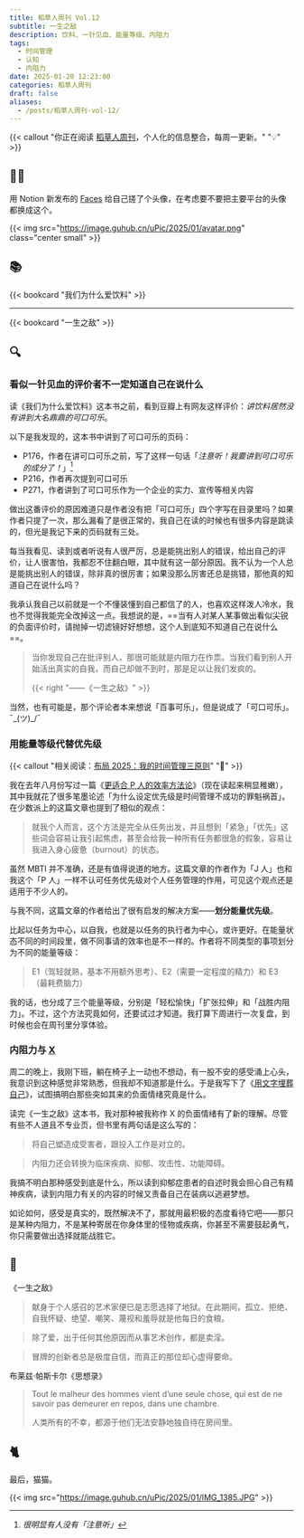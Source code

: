 ```yaml
---
title: 稻草人周刊 Vol.12
subtitle: 一生之敌
description: 饮料、一针见血、能量等级、内阻力
tags:
  - 时间管理
  - 认知
  - 内阻力
date: 2025-01-20 12:23:00
categories: 稻草人周刊
draft: false
aliases:
  - /posts/稻草人周刊-vol-12/
---
```


{{< callout "你正在阅读 [稻草人周刊](/categories/稻草人周刊/)，个人化的信息整合，每周一更新。" "💡" >}}

## 🏃‍♂️

用 Notion 新发布的 [Faces](https://faces.notion.com/) 给自己搓了个头像，在考虑要不要把主要平台的头像都换成这个。

{{< img src="https://image.guhub.cn/uPic/2025/01/avatar.png" class="center small" >}}

## 📚

{{< bookcard "我们为什么爱饮料" >}}

---

{{< bookcard "一生之敌" >}}

## 🔍

### 看似一针见血的评价者不一定知道自己在说什么

读《我们为什么爱饮料》这本书之前，看到豆瓣上有网友这样评价：*讲饮料居然没有讲到大名鼎鼎的可口可乐*。

以下是我发现的，这本书中讲到了可口可乐的页码：

- P176，作者在讲可口可乐之前，写了这样一句话「*注意听！我要讲到可口可乐的成分了！*」[^1]
- P216，作者再次提到可口可乐
- P271，作者讲到了可口可乐作为一个企业的实力、宣传等相关内容

做出这番评价的原因难道只是作者没有把「可口可乐」四个字写在目录里吗？如果作者只提了一次，那么漏看了是很正常的，我自己在读的时候也有很多内容是跳读的，但光是我记下来的页码就有三处。

每当我看见、读到或者听说有人很严厉，总是能挑出别人的错误，给出自己的评价，让人很害怕，我都忍不住翻白眼，其中就有这一部分原因。我不认为一个人总是能挑出别人的错误，除非真的很厉害；如果没那么厉害还总是挑错，那他真的知道自己在说什么吗？

我承认我自己以前就是一个不懂装懂到自己都信了的人，也喜欢这样泼人冷水，我也不觉得我能完全改掉这一点。我想说的是，==当有人对某人某事做出看似尖锐的负面评价时，请抛掉一切滤镜好好想想，这个人到底知不知道自己在说什么==。

> 当你发现自己在批评别人，那很可能就是内阻力在作祟。当我们看到别人开始活出真实的自我，而自己却做不到时，那是足以让我们发疯的。
>
> {{< right "——《一生之敌》" >}}

当然，也有可能是，那个评论者本来想说「百事可乐」，但是说成了「可口可乐」。¯\_(ツ)_/¯

### 用能量等级代替优先级

{{< callout "相关阅读：[布局 2025：我的时间管理三原则](https://sspai.com/post/95533)" "📖" >}}

我在去年八月份写过一篇《[更适合 P 人的效率方法论](/posts/更适合-p-人的效率方法论/)》（现在读起来稍显稚嫩），其中我就花了很多笔墨论述「为什么设定优先级是时间管理不成功的罪魁祸首」。在少数派上的这篇文章也提到了相似的观点：

> 就我个人而言，这个方法是完全从任务出发，并且想到「紧急」「优先」这些词会容易让我引起焦虑，甚至会给我一种所有任务都很急的假象，容易让我进入身心疲惫（burnout）的状态。

虽然 MBTI 并不准确，还是有值得说道的地方。这篇文章的作者作为「J 人」也和我这个「P 人」一样不认可任务优先级对个人任务管理的作用，可见这个观点还是适用于不少人的。

与我不同，这篇文章的作者给出了很有启发的解决方案——**划分能量优先级**。

比起以任务为中心，以自我，也就是以任务的执行者为中心，或许更好。在能量状态不同的时间段里，做不同事请的效率也是不一样的。作者将不同类型的事项划分为不同的能量等级：

> E1（驾轻就熟，基本不用额外思考）、E2（需要一定程度的精力）和 E3 （最耗费脑力）

我的话，也分成了三个能量等级，分别是「轻松愉快」「扩张拉伸」和「战胜内阻力」。不过，这个方法究竟如何，还要试过才知道。我打算下周进行一次复盘，到时候也会在周刊里分享体验。

### 内阻力与 [X](/posts/用文字埋葬自己/)

周二的晚上，我刚下班，躺在椅子上一动也不想动，有一股不安的感受涌上心头，我意识到这种感觉非常熟悉，但我却不知道那是什么。于是我写下了《[用文字埋葬自己](/posts/用文字埋葬自己/)》，试图搞明白那些突如其来的负面情绪究竟是什么。

读完《一生之敌》这本书，我对那种被我称作 X 的负面情绪有了新的理解。尽管有些不人道且不专业页，但书里有两句话是这么写的：

> 将自己塑造成受害者，跟投入工作是对立的。

> 内阻力还会转换为临床疾病、抑郁、攻击性、功能障碍。

我搞不明白那种感受到底是什么，所以读到抑郁症患者的自述时我会担心自己有精神疾病，读到内阻力有关的内容的时候又责备自己在装病以逃避梦想。

如论如何，感受是真实的，既然解决不了，那就用最积极的态度看待它吧——那只是某种内阻力，不是某种寄居在你身体里的怪物或疾病，你甚至不需要鼓起勇气，你只需要做出选择就能战胜它。

## 📒

《一生之敌》

> 献身于个人感召的艺术家便已是志愿选择了地狱。在此期间，孤立、拒绝、自我怀疑、绝望、嘲笑、蔑视和羞辱就是他每日的食粮。 

> 除了爱，出于任何其他原因而从事艺术创作，都是卖淫。

> 冒牌的创新者总是极度自信，而真正的那位却心虚得要命。

布莱兹·帕斯卡尔《思想录》

> Tout le malheur des hommes vient d’une seule chose, qui est de ne savoir pas demeurer en repos, dans une chambre.
>
> 人类所有的不幸，都源于他们无法安静地独自待在房间里。

## 🐈

最后，猫猫。

{{< img src="https://image.guhub.cn/uPic/2025/01/IMG_1385.JPG" >}}

[^1]: *很明显有人没有「注意听」*    